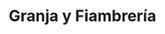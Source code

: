 ---
title: "Granja y Fiambrería"
url: /ciudad-autonoma-de-buenos-aires/granja-y-fiambreria/
shop: Lebensmittel
---